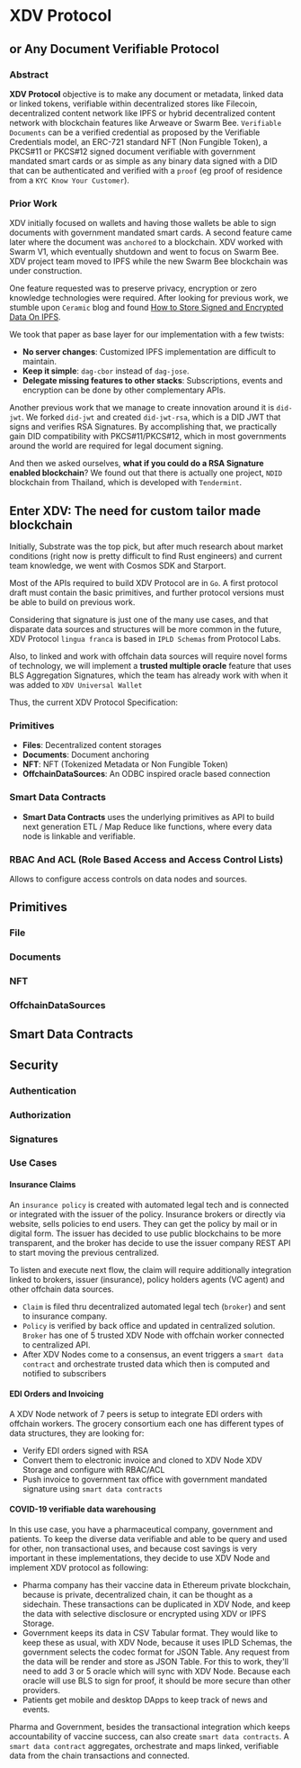 # XDV Protocol

## or Any Document Verifiable Protocol 


### Abstract

**XDV Protocol** objective is to make any document or metadata, linked data or linked tokens, verifiable within decentralized stores like Filecoin, decentralized content network like IPFS or hybrid decentralized content network with blockchain features like Arweave or Swarm Bee. `Verifiable Documents` can be a verified credential as proposed by the Verifiable Credentials model, an ERC-721 standard NFT (Non Fungible Token), a PKCS#11 or PKCS#12 signed document verifiable with government mandated smart cards or as simple as any binary data signed with a DID that can be authenticated and verified with a `proof` (eg proof of residence from a `KYC Know Your Customer`).

### Prior Work

XDV initially focused on wallets and having those wallets be able to sign documents with government mandated smart cards.
A second feature came later where the document was `anchored` to a blockchain. XDV worked with Swarm V1, which eventually shutdown and went to focus on Swarm Bee. XDV project team moved to IPFS while the new Swarm Bee blockchain was under construction. 

One feature requested was to preserve privacy, encryption or zero knowledge technologies were required. After looking for previous work, we stumble upon `Ceramic` blog and found [How to Store Signed and Encrypted Data On IPFS](https://blog.ceramic.network/how-to-store-signed-and-encrypted-data-on-ipfs/).

We took that paper as base layer for our implementation with a few twists:

- **No server changes**: Customized IPFS implementation are difficult to maintain.
- **Keep it simple**: `dag-cbor` instead of `dag-jose`.
- **Delegate missing features to other stacks**: Subscriptions, events and encryption can be done by other complementary APIs.

Another previous work that we manage to create innovation around it is `did-jwt`. We forked `did-jwt` and created `did-jwt-rsa`, which is a DID JWT that signs and verifies RSA Signatures. By accomplishing that, we practically gain DID compatibility with PKCS#11/PKCS#12, which in most governments around the world are required for legal document signing.

And then we asked ourselves, **what if you could do a RSA Signature enabled blockchain**? We found out that there is actually one project, `NDID` blockchain from Thailand, which is developed with `Tendermint`. 

## Enter XDV: The need for custom tailor made blockchain

Initially, Substrate was the top pick, but after much research about market conditions (right now is pretty difficult to find Rust engineers) and current team knowledge, we went with Cosmos SDK and Starport. 

Most of the APIs required to build XDV Protocol are in `Go`. A first protocol draft must contain the basic primitives, and further protocol versions must be able to build on previous work.

Considering that signature is just one of the many use cases, and that disparate data sources and structures will be more common in the future, XDV Protocol `lingua franca` is based in `IPLD Schemas` from Protocol Labs.

Also, to linked and work with offchain data sources will require novel forms of technology, we will implement a **trusted multiple oracle** feature that uses BLS Aggregation Signatures, which the team has already work with when it was added to `XDV Universal Wallet`

Thus, the current XDV Protocol Specification:

### Primitives

- **Files**: Decentralized content storages
- **Documents**: Document anchoring
- **NFT**: NFT (Tokenized Metadata or Non Fungible Token)
- **OffchainDataSources**: An ODBC inspired oracle based connection

### Smart Data Contracts 

- **Smart Data Contracts** uses the underlying primitives as API to build next generation ETL / Map Reduce like functions, where every data node is linkable and verifiable. 

### RBAC And ACL  (Role Based Access and Access Control Lists)

Allows to configure access controls on data nodes and sources.


## Primitives

### File

### Documents

### NFT

### OffchainDataSources

## Smart Data Contracts

## Security

### Authentication

### Authorization

### Signatures


### Use Cases

#### Insurance Claims

An `insurance policy` is created with automated legal tech and is connected or integrated with the issuer of the policy.
Insurance brokers or directly via website, sells policies to end users. They can get the policy by mail or in digital form. The issuer has decided to use public blockchains to be more transparent, and the broker has decide to use the issuer company REST API to start moving the previous centralized.

To listen and execute next flow, the claim will require additionally integration linked to brokers, issuer (insurance), policy holders agents (VC agent) and other offchain data sources. 

- `Claim` is filed thru decentralized automated legal tech (`broker`) and sent to insurance company.
- `Policy` is verified by back office and updated in centralized solution. `Broker` has one of 5 trusted XDV Node with offchain worker connected to centralized API.
- After XDV Nodes come to a consensus, an event  triggers  a `smart data contract` and orchestrate trusted data which then is computed and notified to subscribers

#### EDI Orders and Invoicing

A XDV Node network of 7 peers is setup to integrate EDI orders with offchain workers. The grocery consortium each one has different types of data structures, they are looking for:

- Verify EDI orders signed with RSA
- Convert them to electronic invoice and cloned to XDV Node XDV Storage and configure with RBAC/ACL
- Push invoice to government tax office with government mandated signature using `smart data contracts`

#### COVID-19 verifiable data warehousing

In this use case, you have a pharmaceutical company, government and patients. To keep the diverse data verifiable and able to be query and used for other, non transactional uses, and because cost savings is very important in these implementations, they decide to use XDV Node and implement XDV protocol as following:

- Pharma company has their vaccine data in Ethereum private blockchain, because is private, decentralized chain, it can be thought as a sidechain. These transactions can be duplicated in XDV Node, and keep the data with selective disclosure or encrypted using XDV or IPFS Storage. 
- Government keeps  its data in CSV Tabular format. They would like to keep these as usual, with XDV Node, because it uses IPLD Schemas, the government selects the codec format for JSON Table. Any request from the data will be render and store as JSON Table. For this to work, they'll need to add 3 or 5 oracle which will sync with XDV Node. Because each oracle will use BLS to sign for proof, it should be more secure than other providers.
- Patients get mobile and desktop DApps to keep track of news and events.

Pharma and Government, besides the transactional integration which keeps accountability of vaccine success, can also create `smart data contracts`. A `smart data contract` aggregates, orchestrate and maps linked, verifiable data from the chain transactions and connected. 
